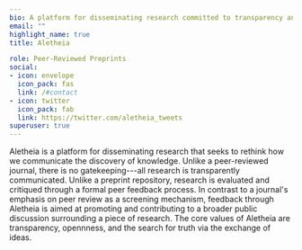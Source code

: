 ```yaml
---
bio: A platform for disseminating research committed to transparency and efficiency.
email: ""
highlight_name: true
title: Aletheia

role: Peer-Reviewed Preprints
social:
- icon: envelope
  icon_pack: fas
  link: /#contact
- icon: twitter
  icon_pack: fab
  link: https://twitter.com/aletheia_tweets
superuser: true
---
```


Aletheia is a platform for disseminating research that seeks to rethink how we communicate the discovery of knowledge. Unlike a peer-reviewed journal, there is no gatekeeping---all research is transparently communicated. Unlike a preprint repository, research is evaluated and critiqued through a formal peer feedback process. In contrast to a journal's emphasis on peer review as a screening mechanism, feedback through Aletheia is aimed at promoting and contributing to a broader public discussion surrounding a piece of research. The core values of Aletheia are transparency, opennness, and the search for truth via the exchange of ideas.


